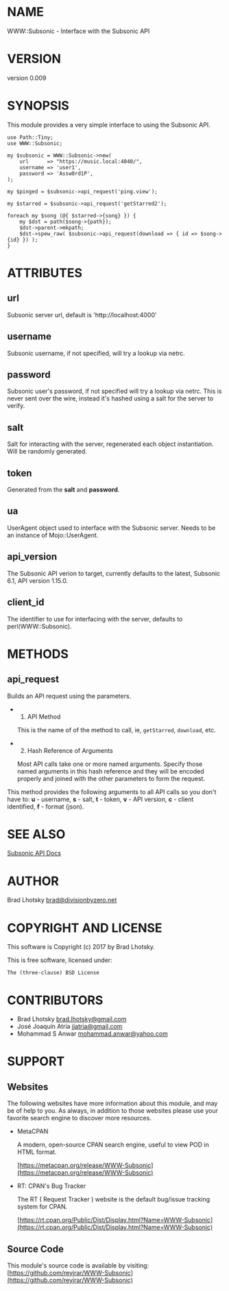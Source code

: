 # NAME

WWW::Subsonic - Interface with the Subsonic API

# VERSION

version 0.009

# SYNOPSIS

This module provides a very simple interface to using the Subsonic API.

    use Path::Tiny;
    use WWW::Subsonic;

    my $subsonic = WWW::Subsonic->new(
        url      => "https://music.local:4040/",
        username => 'user1',
        password => 'Assw0rd1P',
    );

    my $pinged = $subsonic->api_request('ping.view');

    my $starred = $subsonic->api_request('getStarred2');

    foreach my $song (@{ $starred->{song} }) {
        my $dst = path($song->{path});
        $dst->parent->mkpath;
        $dst->spew_raw( $subsonic->api_request(download => { id => $song->{id} }) );
    }

# ATTRIBUTES

## **url**

Subsonic server url, default is 'http://localhost:4000'

## **username**

Subsonic username, if not specified, will try a lookup via netrc.

## **password**

Subsonic user's password, if not specified will try a lookup via netrc.  This
is never sent over the wire, instead it's hashed using a salt for the server to
verify.

## **salt**

Salt for interacting with the server, regenerated each object instantiation.
Will be randomly generated.

## **token**

Generated from the **salt** and **password**.

## **ua**

UserAgent object used to interface with the Subsonic server.  Needs
to be an instance of Mojo::UserAgent.

## **api\_version**

The Subsonic API verion to target, currently defaults to the latest, Subsonic
6.1, API version 1.15.0.

## **client\_id**

The identifier to use for interfacing with the server, defaults to
perl(WWW::Subsonic).

# METHODS

## **api\_request**

Builds an API request using the parameters.

- 1. API Method

    This is the name of of the method to call, ie, `getStarred`, `download`, etc.

- 2. Hash Reference of Arguments

    Most API calls take one or more named arguments.  Specify those named arguments
    in this hash reference and they will be encoded properly and joined with the
    other parameters to form the request.

This method provides the following arguments to all API calls so you don't have
to: **u** - username, **s** - salt, **t** - token, **v** - API version, **c** -
client identified, **f** - format (json).

# SEE ALSO

[Subsonic API Docs](http://www.subsonic.org/pages/api.jsp)

# AUTHOR

Brad Lhotsky <brad@divisionbyzero.net>

# COPYRIGHT AND LICENSE

This software is Copyright (c) 2017 by Brad Lhotsky.

This is free software, licensed under:

    The (three-clause) BSD License

# CONTRIBUTORS

- Brad Lhotsky <brad.lhotsky@gmail.com>
- José Joaquín Atria <jjatria@gmail.com>
- Mohammad S Anwar <mohammad.anwar@yahoo.com>

# SUPPORT

## Websites

The following websites have more information about this module, and may be of help to you. As always,
in addition to those websites please use your favorite search engine to discover more resources.

- MetaCPAN

    A modern, open-source CPAN search engine, useful to view POD in HTML format.

    [https://metacpan.org/release/WWW-Subsonic](https://metacpan.org/release/WWW-Subsonic)

- RT: CPAN's Bug Tracker

    The RT ( Request Tracker ) website is the default bug/issue tracking system for CPAN.

    [https://rt.cpan.org/Public/Dist/Display.html?Name=WWW-Subsonic](https://rt.cpan.org/Public/Dist/Display.html?Name=WWW-Subsonic)

## Source Code

This module's source code is available by visiting:
[https://github.com/reyjrar/WWW-Subsonic](https://github.com/reyjrar/WWW-Subsonic)
